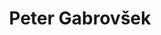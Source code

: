 ---
SICRIS: 15295
draft: false
fixName: peter_gabrovšek
lab: null
labPos: Laboratory Member
location: R2.30 - Laboratorij LTPO
mailInfo: peter.gabrovsek@fri.uni-lj.si
officeHours: null
profName: Peter Gabrovšek
profTitle: Assistant
telephoneInfo: null
title: Peter Gabrovšek
---
